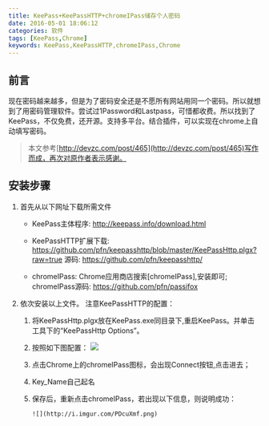 ```yaml
---
title: KeePass+KeePassHTTP+chromeIPass储存个人密码
date: 2016-05-01 18:06:12
categories: 软件
tags: [KeePass,Chrome]
keywords: KeePass,KeePassHTTP,chromeIPass,Chrome
---
```

## 前言

现在密码越来越多，但是为了密码安全还是不愿所有网站用同一个密码。所以就想到了用密码管理软件。尝试过1Password和Lastpass，可惜都收费。所以找到了KeePass，不仅免费，还开源。支持多平台。结合插件，可以实现在chrome上自动填写密码。
<!--more-->

>本文参考[http://devzc.com/post/465](http://devzc.com/post/465)写作而成，再次对原作者表示感谢。


## 安装步骤

1.	首先从以下网址下载所需文件
	*	KeePass主体程序:
	http://keepass.info/download.html

	*	KeePassHTTP扩展下载:
	https://github.com/pfn/keepasshttp/blob/master/KeePassHttp.plgx?raw=true
	源码: https://github.com/pfn/keepasshttp/

	*	chromeIPass:
	Chrome应用商店搜索[chromeIPass],安装即可;
	chromeIPass源码: https://github.com/pfn/passifox
2.	依次安装以上文件。
	注意KeePassHTTP的配置：
	1.	将KeePassHttp.plgx放在KeePass.exe同目录下,重启KeePass。并单击工具下的“KeePassHttp Options”。
	2.	按照如下图配置：
		![](http://i.imgur.com/0R82YzX.png)
	3.	点击Chrome上的chromeIPass图标，会出现Connect按钮,点击进去；
	4.	Key_Name自己起名
	5.	保存后，重新点击chromeIPass，若出现以下信息，则说明成功：

			![](http://i.imgur.com/PDcuXmf.png)

	
